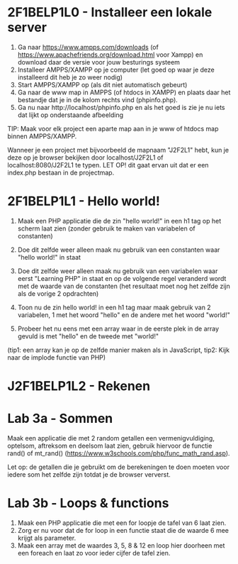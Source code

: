# 2F1BELP1L0 - Installeer een lokale server
1. Ga naar https://www.ampps.com/downloads (of https://www.apachefriends.org/download.html voor Xampp) en download daar de versie voor jouw besturings systeem
2. Installeer AMPPS/XAMPP op je computer (let goed op waar je deze installeerd dit heb je zo weer nodig)
3. Start AMPPS/XAMPP op (als dit niet automatisch gebeurt)
4. Ga naar de www map in AMPPS (of htdocs in XAMPP) en plaats daar het bestandje dat je in de kolom rechts vind (phpinfo.php).
5. Ga nu naar http://localhost/phpinfo.php en als het goed is zie je nu iets dat lijkt op onderstaande afbeelding

TIP: Maak voor elk project een aparte map aan in je www of htdocs map binnen AMPPS/XAMPP. 

Wanneer je een project met bijvoorbeeld de mapnaam "J2F2L1" hebt, kun je deze op je browser bekijken door localhost/J2F2L1 of localhost:8080/J2F2L1 te typen. LET OP! dit gaat ervan uit dat er een index.php bestaan in de projectmap.

# 2F1BELP1L1 - Hello world!
1. Maak een PHP applicatie die de zin "hello world!" in een h1 tag op het scherm laat zien (zonder gebruik te maken van variabelen of constanten)

2. Doe dit zelfde weer alleen maak nu gebruik van een constanten waar "hello world!" in staat

3. Doe dit zelfde weer alleen maak nu gebruik van een variabelen waar eerst "Learning PHP" in staat en op de volgende regel veranderd wordt met de waarde van de constanten (het resultaat moet nog het zelfde zijn als de vorige 2 opdrachten)

4. Toon nu de zin hello world! in een h1 tag maar maak gebruik van 2 variabelen, 1 met het woord "hello" en de andere met het woord "world!"

5. Probeer het nu eens met een array waar in de eerste plek in de array gevuld is met "hello" en de tweede met "world!" 

 (tip1: een array kan je op de zelfde manier maken als in JavaScript, tip2: Kijk naar de implode functie van PHP)

# J2F1BELP1L2 - Rekenen
# Lab 3a - Sommen
Maak een applicatie die met 2 random getallen een vermenigvuldiging, optelsom, aftreksom en deelsom laat zien, gebruik hiervoor de functie rand() of mt_rand() (https://www.w3schools.com/php/func_math_rand.asp).

Let op: de getallen die je gebruikt om de berekeningen te doen moeten voor iedere som het zelfde zijn totdat je de browser ververst.

# Lab 3b - Loops & functions
1. Maak een PHP applicatie die met een for loopje de tafel van 6 laat zien.
2. Zorg er nu voor dat de for loop in een functie staat die de waarde 6 mee krijgt als parameter.
3. Maak een array met de waardes 3, 5, 8 & 12 en loop hier doorheen met een foreach en laat zo voor ieder cijfer de tafel zien.
